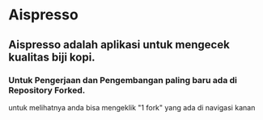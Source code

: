 # Aispresso

## Aispresso adalah aplikasi untuk mengecek kualitas biji kopi.
### Untuk Pengerjaan dan Pengembangan paling baru ada di Repository Forked.
untuk melihatnya anda bisa mengeklik "1 fork" yang ada di navigasi kanan 
